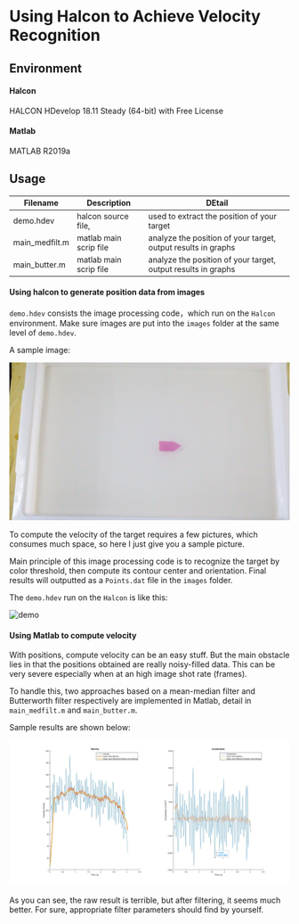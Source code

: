 # Using Halcon to Achieve Velocity Recognition

## Environment

#### Halcon

HALCON HDevelop 18.11 Steady (64-bit) with Free License

#### Matlab

MATLAB R2019a

## Usage

| Filename       | Description            | DEtail                                                       |
| -------------- | ---------------------- | ------------------------------------------------------------ |
| demo.hdev      | halcon source file,    | used to extract the position of your target                  |
| main_medfilt.m | matlab main scrip file | analyze the position of your target, output results in graphs |
| main_butter.m  | matlab main scrip file | analyze the position of your target, output results in graphs |

#### Using halcon to generate position data from images

`demo.hdev` consists the image processing code，which run on the `Halcon` environment. Make sure images are put into the `images` folder at the same level of  `demo.hdev`.

A sample image:

![velocity_cognition_sample_pic](https://raw.githubusercontent.com/lvliangxiong/images-bed/master/images/velocity-recognition-sample-pic.gif)

To compute the velocity of the target requires a few pictures, which consumes much space, so here I just give you a sample picture.

Main principle of this image processing code is to recognize the target by color threshold, then compute its contour center and orientation. Final results will outputted as a `Points.dat` file in the `images` folder. 

The `demo.hdev` run on the `Halcon`  is like this:

![demo](https://raw.githubusercontent.com/lvliangxiong/images-bed/master/images/halcon-velocity-recognition.gif)

#### Using Matlab to compute velocity

With positions, compute velocity can be an easy stuff. But the main obstacle lies in that the positions obtained are really noisy-filled data. This can be very severe especially when at an high image shot rate (frames). 

To handle this, two approaches based on a mean-median filter and Butterworth filter respectively are implemented in Matlab, detail in `main_medfilt.m` and `main_butter.m`.

Sample results are shown below:

![velocity & acceleration](https://raw.githubusercontent.com/lvliangxiong/images-bed/master/images/velocity%20%26%20acceleration.jpg)

As you can see, the raw result is terrible, but after filtering, it seems much better. For sure, appropriate filter parameters should find by yourself.

